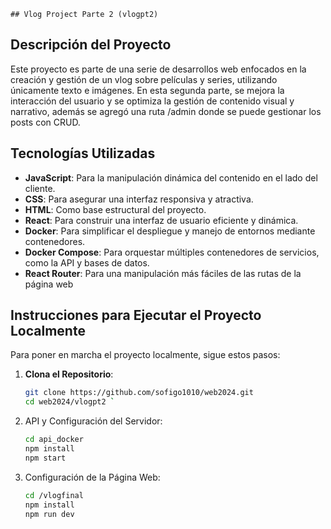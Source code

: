 `## Vlog Project Parte 2 (vlogpt2)`

## Descripción del Proyecto
Este proyecto es parte de una serie de desarrollos web enfocados en la creación y gestión de un vlog sobre películas y series, utilizando únicamente texto e imágenes. En esta segunda parte, se mejora la interacción del usuario y se optimiza la gestión de contenido visual y narrativo, además se agregó una ruta /admin donde se puede gestionar los posts con CRUD.

## Tecnologías Utilizadas
- **JavaScript**: Para la manipulación dinámica del contenido en el lado del cliente.
- **CSS**: Para asegurar una interfaz responsiva y atractiva.
- **HTML**: Como base estructural del proyecto.
- **React**: Para construir una interfaz de usuario eficiente y dinámica.
- **Docker**: Para simplificar el despliegue y manejo de entornos mediante contenedores.
- **Docker Compose**: Para orquestar múltiples contenedores de servicios, como la API y bases de datos.
- **React Router**: Para una manipulación más fáciles de las rutas de la página web

## Instrucciones para Ejecutar el Proyecto Localmente
Para poner en marcha el proyecto localmente, sigue estos pasos:

1. **Clona el Repositorio**:
   ```bash
   git clone https://github.com/sofigo1010/web2024.git
   cd web2024/vlogpt2 `

1.  API y Configuración del Servidor:

    ```bash
    cd api_docker
    npm install
    npm start

2.  Configuración de la Página Web:

    ```bash
    cd /vlogfinal
    npm install
    npm run dev

